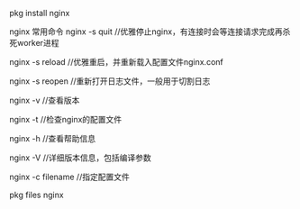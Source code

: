 pkg install nginx 

nginx 常用命令
nginx -s quit //优雅停止nginx，有连接时会等连接请求完成再杀死worker进程

nginx -s reload //优雅重启，并重新载入配置文件nginx.conf

nginx -s reopen //重新打开日志文件，一般用于切割日志

nginx -v //查看版本

nginx -t //检查nginx的配置文件

nginx -h //查看帮助信息

nginx -V //详细版本信息，包括编译参数

nginx -c filename //指定配置文件 

pkg files nginx